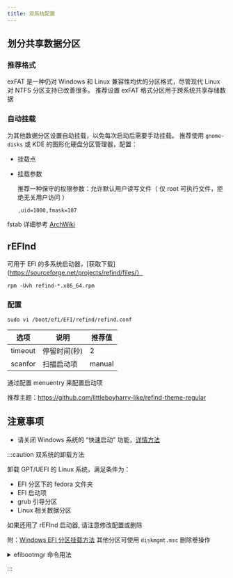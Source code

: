 ```yaml
---
title: 双系统配置
---
```


## 划分共享数据分区

### 推荐格式

exFAT 是一种仍对 Windows 和 Linux 兼容性均优的分区格式，尽管现代 Linux 对 NTFS 分区支持已改善很多。
推荐设置 exFAT 格式分区用于跨系统共享存储数据

### 自动挂载

为其他数据分区设置自动挂载，以免每次启动后需要手动挂载。
推荐使用 `gnome-disks` 或 KDE 的图形化硬盘分区管理器，配置：

- 挂载点
- 挂载参数

  推荐一种保守的权限参数：允许默认用户读写文件（ 仅 root 可执行文件，拒绝无关用户访问 ）

      ,uid=1000,fmask=107

fstab 详细参考 [ArchWiki](https://wiki.archlinux.org/title/Fstab_(%E7%AE%80%E4%BD%93%E4%B8%AD%E6%96%87))

## rEFInd

可用于 EFI 的多系统启动器，[获取下载](https://sourceforge.net/projects/refind/files/）

    rpm -Uvh refind-*.x86_64.rpm

### 配置

    sudo vi /boot/efi/EFI/refind/refind.conf

<div className="AutoSelectedTableContainer">

| 选项    | 说明         | 推荐值 |
| ------- | ------------ | ------ |
| timeout | 停留时间(秒) | 2      |
| scanfor | 扫描启动项   | manual |

</div>

通过配置 menuentry 来配置启动项

推荐主题：https://github.com/littleboyharry-like/refind-theme-regular

## 注意事项

- 请关闭 Windows 系统的 “快速启动” 功能，[详情方法](/docs/win/first-run#双系统)

:::caution 双系统的卸载方法

卸载 GPT/UEFI 的 Linux 系统，满足条件为：

- EFI 分区下的 fedora 文件夹
- EFI 启动项
- grub 引导分区
- Linux 相关数据分区

如果还用了 rEFInd 启动器, 请注意修改配置或删除

附：[Windows EFI 分区挂载方法](https://jingyan.baidu.com/article/fc07f9893bef4353fee51905.html)
其他分区可使用 `diskmgmt.msc` 删除卷操作

<details className="let-details-to-yellow">
  <summary>efibootmgr 命令用法</summary>

列出启动顺序：

    efibootmgr

删除启动项：

    sudo efibootmgr -b <id> -B
</details>

:::

<!--
## 其他

启动切换助手 [Inokinoki/QEFIEntryManager](https://github.com/Inokinoki/QEFIEntryManager)
[下载](https://github.com/Inokinoki/QEFIEntryManager/releases/latest)
-->
